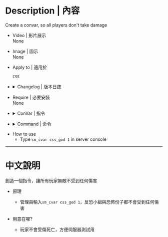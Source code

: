 
# Description | 內容
Create a convar, so all players don't take damage

* Video | 影片展示
<br/>None

* Image | 圖示
<br/>None

* Apply to | 適用於
    ```
    CSS
    ```

* <details><summary>Changelog | 版本日誌</summary>

	* v1.0 (2023-3-3)
		* Initial Release
</details>

* Require | 必要安裝
<br/>None

* <details><summary>ConVar | 指令</summary>

	* No autogenerate cfg
		```php
        // Counter Terrorist and Terrorist players don't take any damage
        css_god "0"
		```
</details>

* <details><summary>Command | 命令</summary>

	None
</details>

* How to use
    * Type ```sm_cvar css_god 1``` in server console

- - - -
# 中文說明
創造一個指令，讓所有玩家無敵不受到任何傷害

* 原理
    * 管理員輸入```sm_cvar css_god 1```，反恐小組與恐怖份子都不會受到任何傷害

* 用意在哪?
    * 玩家不會受傷死亡，方便伺服器測試用



